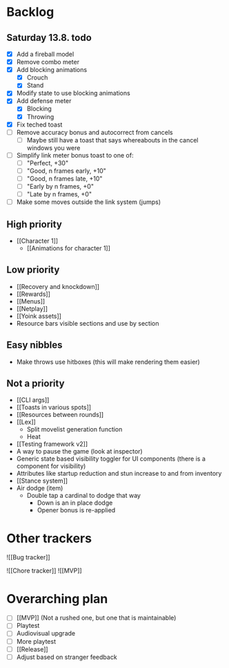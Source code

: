 # Backlog
## Saturday 13.8. todo
- [x] Add a fireball model
- [x] Remove combo meter
- [x] Add blocking animations
	- [x] Crouch
	- [x] Stand
- [x] Modify state to use blocking animations
- [x] Add defense meter
	- [x] Blocking
	- [x] Throwing
- [x] Fix teched toast
- [ ] Remove accuracy bonus and autocorrect from cancels
	- [ ] Maybe still have a toast that says whereabouts in the cancel windows you were
- [ ] Simplify link meter bonus toast to one of:
	- [ ] "Perfect, +30"
	- [ ] "Good, n frames early, +10"
	- [ ] "Good, n frames late, +10"
	- [ ] "Early by n frames, +0"
	- [ ] "Late by n frames, +0"
- [ ] Make some moves outside the link system (jumps)

## High priority
- [[Character 1]]
	- [[Animations for character 1]]

## Low priority
- [[Recovery and knockdown]]
- [[Rewards]]
- [[Menus]]
- [[Netplay]]
- [[Yoink assets]]
- Resource bars visible sections and use by section

## Easy nibbles
- Make throws use hitboxes (this will make rendering them easier)

## Not a priority
- [[CLI args]]
- [[Toasts in various spots]]
- [[Resources between rounds]]
- [[Lex]]
	- Split movelist generation function
	- Heat
- [[Testing framework v2]]
- A way to pause the game (look at inspector)
- Generic state based visibility toggler for UI components (there is a component for visibility)
- Attributes like startup reduction and stun increase to and from inventory
- [[Stance system]]
- Air dodge (item)
	- Double tap a cardinal to dodge that way
		- Down is an in place dodge
		- Opener bonus is re-applied

# Other trackers
![[Bug tracker]]

![[Chore tracker]]
![[MVP]]

# Overarching plan
- [ ] [[MVP]] (Not a rushed one, but one that is maintainable)
- [ ] Playtest
- [ ] Audiovisual upgrade
- [ ] More playtest
- [ ] [[Release]]
- [ ] Adjust based on stranger feedback
